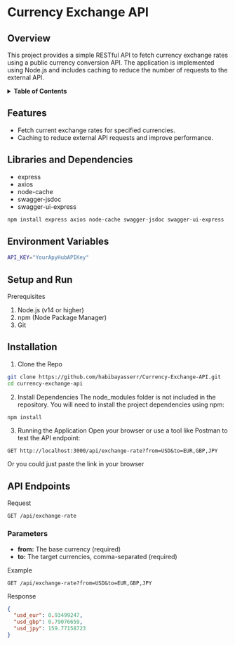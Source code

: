 <!-- Much thanks to https://github.com/othneildrew/Best-README-Template for the template -->
<!-- And to https://github.com/alexandresanlim/Badges4-README.md-Profile for the badges -->

# Currency Exchange API

## Overview

This project provides a simple RESTful API to fetch currency exchange rates using a public currency conversion API. The application is implemented using Node.js and includes caching to reduce the number of requests to the external API.

<details>
  <summary><b>Table of Contents</b></summary>
  <ol>
    <li><a href="#features">Features</a></li>
    <li><a href="#libraries-and-dependencies">Libraries and Dependencies</a></li>
    <li><a href="#environment-variables">Environment Variables</a></li>
    <li><a href="#setup-and-run">Setup and Run</a></li>
    <li><a href="#api-endpoints">API Endpoints</a></li>
    <li><a href="#caching-implementation">Caching Implementation</a></li>
    <li><a href="#swagger-documentation">Swagger Documentation</a></li>
    <li><a href="#contributing">Contributing</a></li>
    <li><a href="#license">License</a></li>
  </ol>
</details>

## Features
- Fetch current exchange rates for specified currencies.
- Caching to reduce external API requests and improve performance.

## Libraries and Dependencies
- express
- axios
- node-cache
- swagger-jsdoc
- swagger-ui-express

```sh
npm install express axios node-cache swagger-jsdoc swagger-ui-express
```
## Environment Variables
```sh
API_KEY="YourApyHubAPIKey"
```
## Setup and Run 
Prerequisites
1. Node.js (v14 or higher)
2. npm (Node Package Manager)
2. Git

## Installation

1. Clone the Repo
```bash
git clone https://github.com/habibayasserr/Currency-Exchange-API.git
cd currency-exchange-api
```
2. Install Dependencies
The node_modules folder is not included in the repository. You will need to install the project dependencies using npm:
```bash
npm install
```
3. Running the Application
Open your browser or use a tool like Postman to test the API endpoint:

```http
GET http://localhost:3000/api/exchange-rate?from=USD&to=EUR,GBP,JPY
```
Or you could just paste the link in your browser

## API Endpoints 
Request
```http
GET /api/exchange-rate
```
<h3>Parameters</h3>
<ul>
  <li><b>from:</b> The base currency (required)</li>
  <li><b>to:</b> The target currencies, comma-separated (required)</li>
</ul>

Example
```http
GET /api/exchange-rate?from=USD&to=EUR,GBP,JPY
```
Response 
```json
{
  "usd_eur": 0.93499247,
  "usd_gbp": 0.79076659,
  "usd_jpy": 159.77158723
}
```


